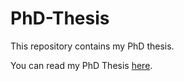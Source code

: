 PhD-Thesis
==========

This repository contains my PhD thesis.

You can read my PhD Thesis [here](https://github.com/joshualande/PhD-Thesis/blob/master/paper/drafts/lande_thesis_stanford_final_v2.pdf?raw=true).
